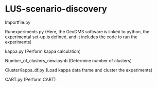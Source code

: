 # LUS-scenario-discovery

Importfile.py

Runexperiments.py (Here, the GeoDMS software is linked to python, the experimental set-up is defined, and it includes the code to run the experiments)

kappa.py (Perform kappa calculation)

Number_of_clusters_new.ipynb (Determine number of clusters) 

ClusterKappa_df.py (Load kappa data frame and cluster the experiments) 

CART.py (Perform CART) 




